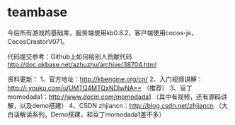 # teambase
今后所有游戏的基础库，服务端使用kb0.8.2，客户端使用cocos-js，CocosCreatorV071。

代码提交参考：Github上如何给别人贡献代码 http://doc.okbase.net/azhuzhu/archive/38704.html

资料更新：
1、官方地址：http://kbengine.org/cn/
2、入门视频讲解：http://i.youku.com/u/UMTQ4MTQxNDIwNA==  （推荐）
3、豆丁momodada1：http://www.docin.com/momodada1 （其中有视频，还有源码讲解，以及demo搭建）
4、CSDN zhjiancn：http://blog.csdn.net/zhjiancn （大白话解读系列，Demo搭建，和豆丁momodada1差不多）

